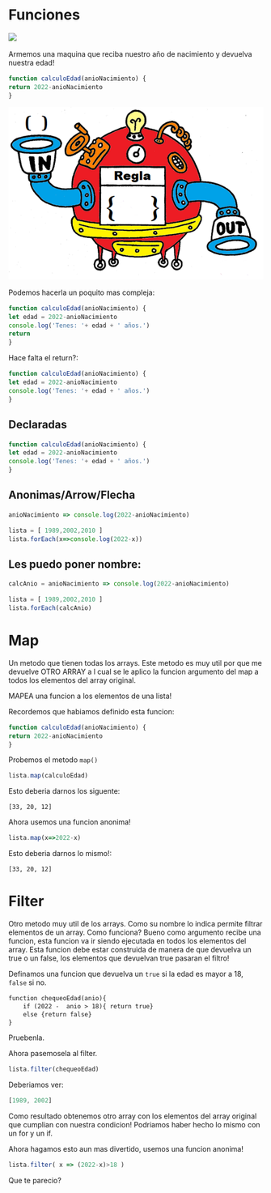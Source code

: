 # Funciones


<img src='https://scausey.github.io/assets/images/toasterFunctionDiagram.jpg' width=500>

Armemos una maquina que reciba nuestro año de nacimiento y devuelva nuestra edad!

```javascript
function calculoEdad(anioNacimiento) {
return 2022-anioNacimiento
}
```


![](https://github.com/carabedo/dw2/raw/main/M2/C3%20logica/f.png)




Podemos hacerla un poquito mas compleja:

```javascript
function calculoEdad(anioNacimiento) {
let edad = 2022-anioNacimiento
console.log('Tenes: '+ edad + ' años.')
return 
}
```

Hace falta el return?:

```javascript
function calculoEdad(anioNacimiento) {
let edad = 2022-anioNacimiento
console.log('Tenes: '+ edad + ' años.')
}
```


## Declaradas

```javascript
function calculoEdad(anioNacimiento) {
let edad = 2022-anioNacimiento
console.log('Tenes: '+ edad + ' años.')
}
```

## Anonimas/Arrow/Flecha


```javascript
anioNacimiento => console.log(2022-anioNacimiento)
```

```js
lista = [ 1989,2002,2010 ]
lista.forEach(x=>console.log(2022-x))
```

## Les puedo poner nombre:

```javascript
calcAnio = anioNacimiento => console.log(2022-anioNacimiento)
```

```js
lista = [ 1989,2002,2010 ]
lista.forEach(calcAnio)
```

# Map 

Un metodo que tienen todas los arrays. Este metodo es muy util por que me devuelve OTRO ARRAY a l cual se le aplico la funcion argumento del map a todos los elementos del array original.

MAPEA una funcion a los elementos de una lista!

Recordemos que habiamos definido esta funcion:

```js
function calculoEdad(anioNacimiento) {
return 2022-anioNacimiento
}
```
Probemos el metodo `map()`

```js
lista.map(calculoEdad)
```

Esto deberia darnos los siguente:

```
[33, 20, 12]
```

Ahora usemos una funcion anonima!

```js
lista.map(x=>2022-x)
```

Esto deberia darnos lo mismo!:

```
[33, 20, 12]
```

# Filter

Otro metodo muy util de los arrays. Como su nombre lo indica permite filtrar elementos de un array. Como funciona? Bueno como argumento recibe una funcion, esta funcion va ir siendo ejecutada en todos los elementos del array. Esta funcion debe estar construida de manera de que devuelva un true o un false, los elementos que devuelvan true pasaran el filtro!


Definamos una funcion que devuelva un `true` si la edad es mayor a 18, `false` si no.

```
function chequeoEdad(anio){
    if (2022 -  anio > 18){ return true}
    else {return false}
}
```

Pruebenla.

Ahora pasemosela al filter.


```js
lista.filter(chequeoEdad)
```

Deberiamos ver:

```js
[1989, 2002]
```
Como resultado obtenemos otro array con los elementos del array original que cumplian con nuestra condicion! Podriamos haber hecho lo mismo con un for y un if.

Ahora hagamos esto aun mas divertido, usemos una funcion anonima!

```js
lista.filter( x => (2022-x)>18 )
```
Que te parecio?

